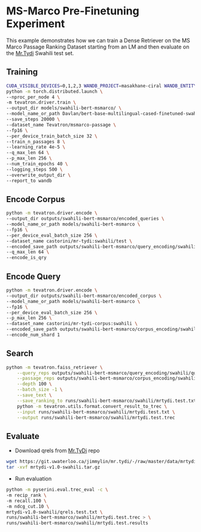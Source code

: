 # MS-Marco Pre-Finetuning Experiment

This example demonstrates how we can train a Dense Retriever on the MS Marco Passage Ranking Dataset starting from an LM and then evaluate on the [Mr.Tydi](https://github.com/castorini/mr.tydi) Swahili test set.

## Training

```bash
CUDA_VISIBLE_DEVICES=0,1,2,3 WANDB_PROJECT=masakhane-ciral WANDB_ENTITY=masakhane-miracl \
python -m torch.distributed.launch \
--nproc_per_node 4 \
-m tevatron.driver.train \
--output_dir models/swahili-bert-msmarco/ \
--model_name_or_path Davlan/bert-base-multilingual-cased-finetuned-swahili \
--save_steps 20000 \
--dataset_name Tevatron/msmarco-passage \
--fp16 \
--per_device_train_batch_size 32 \
--train_n_passages 8 \
--learning_rate 4e-5 \
--q_max_len 64 \
--p_max_len 256 \
--num_train_epochs 40 \
--logging_steps 500 \
--overwrite_output_dir \
--report_to wandb
```

## Encode Corpus

```bash
python -m tevatron.driver.encode \
--output_dir outputs/swahili-bert-msmarco/encoded_queries \
--model_name_or_path models/swahili-bert-msmarco \
--fp16 \
--per_device_eval_batch_size 256 \
--dataset_name castorini/mr-tydi:swahili/test \
--encoded_save_path outputs/swahili-bert-msmarco/query_encoding/swahili/query_emb.pkl \
--q_max_len 64 \
--encode_is_qry
```

## Encode Query

```bash
python -m tevatron.driver.encode \
--output_dir outputs/swahili-bert-msmarco/encoded_corpus \
--model_name_or_path models/swahili-bert-msmarco \
--fp16 \
--per_device_eval_batch_size 256 \
--p_max_len 256 \
--dataset_name castorini/mr-tydi-corpus:swahili \
--encoded_save_path outputs/swahili-bert-msmarco/corpus_encoding/swahili/corpus_emb.pkl \
--encode_num_shard 1
```

## Search

```bash
python -m tevatron.faiss_retriever \
    --query_reps outputs/swahili-bert-msmarco/query_encoding/swahili/query_emb.pkl \
    --passage_reps outputs/swahili-bert-msmarco/corpus_encoding/swahili/corpus_emb.pkl \
    --depth 100 \
    --batch_size -1 \
    --save_text \
    --save_ranking_to runs/swahili-bert-msmarco/swahili/mrtydi.test.txt && \
    python -m tevatron.utils.format.convert_result_to_trec \
    --input runs/swahili-bert-msmarco/swahili/mrtydi.test.txt \
    --output runs/swahili-bert-msmarco/swahili/mrtydi.test.trec
```

## Evaluate

* Download qrels from [Mr.TyDi](https://github.com/castorini/mr.tydi) repo

```bash
wget https://git.uwaterloo.ca/jimmylin/mr.tydi/-/raw/master/data/mrtydi-v1.0-swahili.tar.gz
tar -xvf mrtydi-v1.0-swahili.tar.gz
```

* Run evaluation

```bash
python -m pyserini.eval.trec_eval -c \
-m recip_rank \
-m recall.100 \
-m ndcg_cut.10 \
mrtydi-v1.0-swahili/qrels.test.txt \
runs/swahili-bert-msmarco/swahili/mrtydi.test.trec > \
runs/swahili-bert-msmarco/swahili/mrtydi.test.results
```
